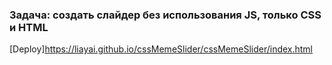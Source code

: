 ### Задача: создать слайдер без использования JS, только CSS и HTML

[Deploy]https://liayai.github.io/cssMemeSlider/cssMemeSlider/index.html
